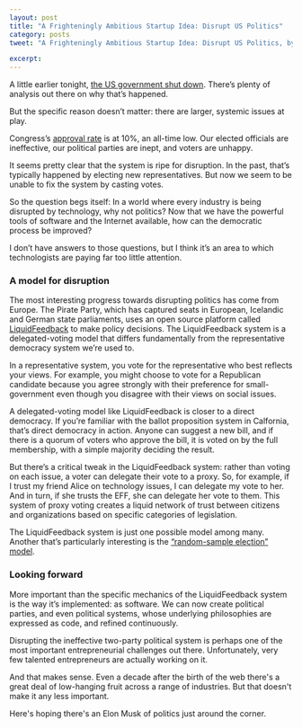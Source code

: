 ```yaml
---
layout: post
title: "A Frighteningly Ambitious Startup Idea: Disrupt US Politics"
category: posts
tweet: "A Frighteningly Ambitious Startup Idea: Disrupt US Politics, by @sinak ->"

excerpt: 
---
```


 A little earlier tonight, [the US government shut down](http://www.washingtonpost.com/politics/washington-braces-for-the-first-shutdown-of-the-national-government-in-17-years/2013/09/30/977ebca2-29bd-11e3-97a3-ff2758228523_story.html). There’s plenty of analysis out there on why that’s happened. 

 But the specific reason doesn’t matter: there are larger, systemic issues at play. 

 Congress’s [approval rate](http://www.cnn.com/2013/09/30/politics/cnn-poll-congress-approval/index.html) is at 10%, an all-time low. Our elected officials are ineffective, our political parties are inept, and voters are unhappy. 

It seems pretty clear that the system is ripe for disruption. In the past, that’s typically happened by electing new representatives. But now we seem to be unable to fix the system by casting votes. 

So the question begs itself: In a world where every industry is being disrupted by technology, why not politics? Now that we have the powerful tools of software and the Internet available, how can the democratic process be improved?

I don’t have answers to those questions, but I think it’s an area to which technologists are paying far too little attention. 

### A model for disruption

The most interesting progress towards disrupting politics has come from Europe. The Pirate Party, which has captured seats in European, Icelandic and German state parliaments, uses an open source platform called [LiquidFeedback](http://liquidfeedback.org/) to make policy decisions. The LiquidFeedback system is a delegated-voting model that differs fundamentally  from the representative democracy system we’re used to. 

In a representative system, you vote for the representative who best reflects your views. For example, you might choose to vote for a Republican candidate because you agree strongly with their preference for small-government even though you disagree with their views on social issues.

A delegated-voting model like LiquidFeedback is closer to a direct democracy. If you’re familiar with the ballot proposition system in Calfornia, that’s direct democracy in action. Anyone can suggest a new bill, and if there is a quorum of voters who approve the bill, it is voted on by the full membership, with a simple majority deciding the result.

But there’s a critical tweak in the LiquidFeedback system: rather than  voting on each issue, a voter can delegate their vote to a proxy. So, for example, if I trust my friend Alice on technology issues, I can delegate my vote to her. And in turn, if she trusts the EFF, she can delegate her vote to them. This system of proxy voting creates a liquid network of trust between citizens and organizations based on specific categories of legislation.

The LiquidFeedback system is just one possible model among many. Another that’s particularly interesting is the [“random-sample election” model](http://www.wired.com/opinion/2012/05/st_essay_voting/).  

### Looking forward

More important than the specific mechanics of the LiquidFeedback system is the way it’s implemented: as software. We can now create political parties, and even political systems, whose underlying philosophies are expressed as code, and refined continuously. 

Disrupting the ineffective two-party political system is perhaps one of the most important entrepreneurial challenges out there. Unfortunately, very few talented entrepreneurs are actually working on it. 

And that makes sense. Even a decade after the birth of the web there's a great deal of low-hanging fruit across a range of industries. But that doesn't make it any less important.

Here's hoping there's an Elon Musk of politics just around the corner.

<br /><br />

